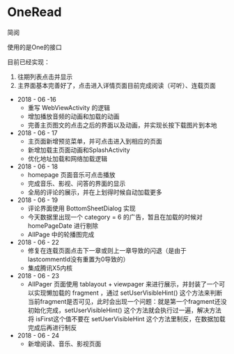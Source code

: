 # OneRead
简阅



使用的是One的接口

目前已经实现：

1. 往期列表点击并显示
2. 主界面基本完善好了，点击进入详情页面目前完成阅读（可听）、连载页面



* 2018 - 06 -16 
  * 重写 WebViewActivity 的逻辑
  * 增加播放音频的动画和加载的动画
  * 完善主页图文的点击之后的界面以及动画，并实现长按下载图片到本地
* 2018 - 06 - 17
    * 主页面新增预览菜单，并可点击进入到相应的页面
    * 新增加载主页面动画和SplashActivity
    * 优化地址加载和网络加载逻辑
* 2018 - 06 - 18
    * homepage 页面音乐可点击播放
    * 完成音乐、影视、问答的界面的显示
    * 全局的评论的展示，并在上划得时候自动加载更多
* 2018 - 06 - 19
    * 评论界面使用 BottomSheetDialog 实现
    * 今天数据里出现一个 category = 6 的广告，暂且在加载的时候对 homePageDate 进行剔除
    * AllPage 中的轮播图完成
* 2018 - 06 - 22
    * 修复在连载页面点击下一章或则上一章导致的闪退（是由于 lastcommentId没有重置为0导致的）
    * 集成腾讯X5内核
* 2018 - 06 - 23 
    * AllPager 页面使用 tablayout + viewpager 来进行展示，并封装了一个可以实现懒加载的 fragment ，通过 setUserVisibleHint() 这个方法来判断当前fragment是否可见，此时会出现一个问题：就是第一个fragment还没初始化完成，setUserVisibleHint() 这个方法就会执行过一遍，解决方法将 isFirst这个值不要在 setUserVisibleHint 这个方法里制反，在数据加载完成后再进行制反
* 2018 - 06 - 24
    * 新增阅读、音乐、影视页面

